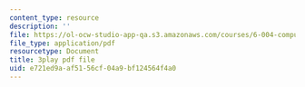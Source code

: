 ```yaml
---
content_type: resource
description: ''
file: https://ol-ocw-studio-app-qa.s3.amazonaws.com/courses/6-004-computation-structures-spring-2017/e721ed9aaf5156cf04a9bf124564f4a0_YEZUywtDJQ4.pdf
file_type: application/pdf
resourcetype: Document
title: 3play pdf file
uid: e721ed9a-af51-56cf-04a9-bf124564f4a0
---
```

